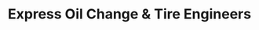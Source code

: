 ---
title: "Express Oil Change & Tire Engineers"
url: /evans/express-oil-change-and-tire-engineers/
shop: tyres
---